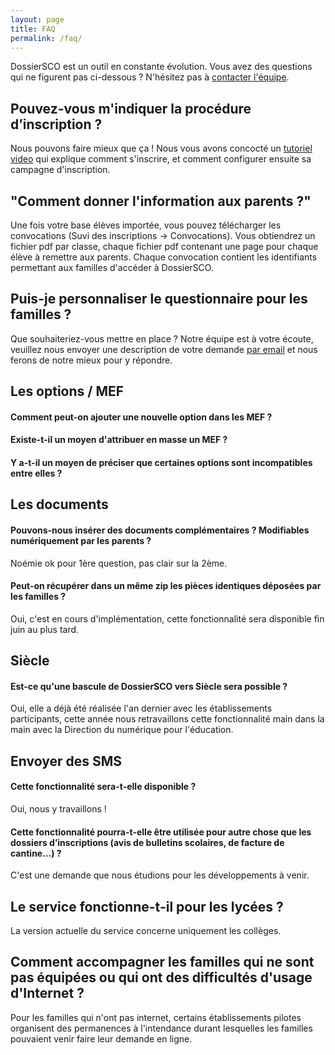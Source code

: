 ```yaml
---
layout: page
title: FAQ
permalink: /faq/
---
```


DossierSCO est un outil en constante évolution.
Vous avez des questions qui ne figurent pas ci-dessous ? N'hésitez pas à [contacter l'équipe](mailto:equipe@dossiersco.fr).

## Pouvez-vous m'indiquer la procédure d’inscription ?
Nous pouvons faire mieux que ça ! Nous vous avons concocté un [tutoriel video](https://blog.dossiersco.fr/tutoriel/) qui explique comment s'inscrire, et comment configurer ensuite sa campagne d'inscription.

## "Comment donner l'information aux parents ?"
Une fois votre base élèves importée, vous pouvez télécharger les convocations (Suvi des inscriptions -> Convocations). Vous obtiendrez un fichier pdf par classe, chaque fichier pdf contenant une page pour chaque élève à remettre aux parents. Chaque convocation contient les identifiants permettant aux familles d'accéder à DossierSCO.

## Puis-je personnaliser le questionnaire pour les familles ?
Que souhaiteriez-vous mettre en place ?
Notre équipe est à votre écoute, veuillez nous envoyer une description de votre demande [par email](mailto:equipe@dossiersco.fr) et nous ferons de notre mieux pour y répondre.  

## Les options / MEF
#### Comment peut-on ajouter une nouvelle option dans les MEF ?

#### Existe-t-il un moyen d'attribuer en masse un MEF ?

#### Y a-t-il un moyen de préciser que certaines options sont incompatibles entre elles ?

## Les documents
#### Pouvons-nous insérer des documents complémentaires ? Modifiables numériquement par les parents ?
Noémie ok pour 1ère question, pas clair sur la 2ème.

#### Peut-on récupérer dans un même zip les pièces identiques déposées par les familles ?
Oui, c'est en cours d'implémentation, cette fonctionnalité sera disponible fin juin au plus tard.

## Siècle
#### Est-ce qu'une bascule de DossierSCO vers Siècle sera possible ?
Oui, elle a déjà été réalisée l'an dernier avec les établissements participants, cette année nous retravaillons cette fonctionnalité main dans la main avec la Direction du numérique pour l'éducation.

## Envoyer des SMS
#### Cette fonctionnalité sera-t-elle disponible ?
Oui, nous y travaillons !  

#### Cette fonctionnalité pourra-t-elle être utilisée pour autre chose que les dossiers d’inscriptions (avis de bulletins scolaires, de facture de cantine…) ?
C'est une demande que nous étudions pour les développements à venir.

## Le service fonctionne-t-il pour les lycées ?
La version actuelle du service concerne uniquement les collèges.  

## Comment accompagner les familles qui ne sont pas équipées ou qui ont des difficultés d'usage d'Internet ?
Pour les familles qui n'ont pas internet, certains établissements pilotes organisent des permanences à l'intendance durant lesquelles les familles pouvaient venir faire leur demande en ligne. 
